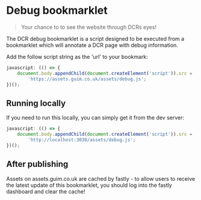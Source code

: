 # Debug bookmarklet

> Your chance to to see the website through DCRs eyes!

The DCR debug bookmarklet is a script designed to be executed from a bookmarklet which will annotate a DCR page with debug information.

Add the follow script string as the 'url' to your bookmark:

```js
javascript: (() => {
    document.body.appendChild(document.createElement('script')).src =
        'https://assets.guim.co.uk/assets/debug.js';
})();
```

## Running locally

If you need to run this locally, you can simply get it from the dev server:

```js
javascript: (() => {
    document.body.appendChild(document.createElement('script')).src =
        'http://localhost:3030/assets/debug.js';
})();
```

## After publishing

Assets on assets.guim.co.uk are cached by fastly - to allow users to receive the latest update of this bookmarklet,
you should log into the fastly dashboard and clear the cache!
